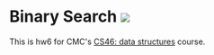 # Binary Search ![](https://api.travis-ci.com/a2bradjan/binary_search.svg?branch=fix-binary-search)

This is hw6 for CMC's [CS46: data structures](https://github.com/mikeizbicki/cmc-csci046) course.
